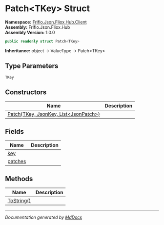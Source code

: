 ﻿<!--  
  <auto-generated>   
    The contents of this file were generated by a tool.  
    Changes to this file may be list if the file is regenerated  
  </auto-generated>   
-->

# Patch\<TKey\> Struct

**Namespace:** [Friflo.Json.Fliox.Hub.Client](../index.md)  
**Assembly:** Friflo.Json.Fliox.Hub  
**Assembly Version:** 1.0.0

```csharp
public readonly struct Patch<TKey>
```

**Inheritance:** object → ValueType → Patch\<TKey\>

## Type Parameters

`TKey`

## Constructors

| Name                                                             | Description |
| ---------------------------------------------------------------- | ----------- |
| [Patch(TKey, JsonKey, List\<JsonPatch\>)](constructors/index.md) |             |

## Fields

| Name                         | Description |
| ---------------------------- | ----------- |
| [key](fields/key.md)         |             |
| [patches](fields/patches.md) |             |

## Methods

| Name                              | Description |
| --------------------------------- | ----------- |
| [ToString()](methods/ToString.md) |             |

___

*Documentation generated by [MdDocs](https://github.com/ap0llo/mddocs)*
